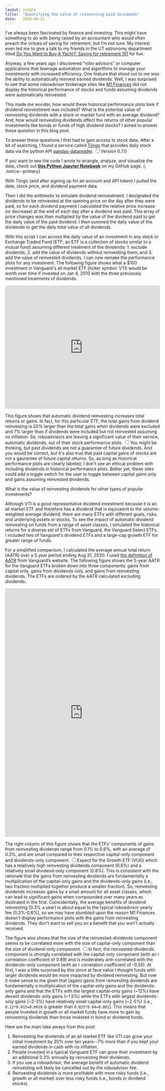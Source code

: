 ```yaml
---
layout: single
title:  "Quantifying the value of reinvesting paid dividends"
date:   2020-09-11
---
```

I’ve always been fascinated by finance and investing. This might have something to do with being raised by an accountant who would often preach the virtues of saving for retirement, but I’m not sure. My interest even led me to give a talk to my friends in the UT astronomy department titled [Do You Want to Buy A Yacht?: Saving for retirement 101](https://github.com/OttoStruve/gsps/blob/gh-pages/slides/stevans_retirement.pdf) for fun. 

Anyway, a few years ago I discovered “robo advisors” or computer applications that leverage automation and algorithms to manage your investments with increased efficiency. One feature that stood out to me was the ability to automatically reinvest earned dividends. Well, I was surprised to see that some roboadvisor brokerage sites like [M1 Finances](https://www.m1finance.com/) did not display the historical performance of stocks and funds assuming dividends were automatically reinvested.

This made me wonder, how would these historical performance plots look if dividend reinvestment was included? What is the potential value of reinvesting dividends with a stock or market fund with an average dividend? And, how would reinvesting dividends affect the returns of other popular investments like bonds or funds of high dividend stocks? I aimed to answer these question in this blog post.

To answer these questions I first had to gain access to stock data. After a bit of searching, I found a service called [Tiingo](https://www.tiingo.com/) that provides daily stock data via the python API [pandas-datareader](https://pandas-datareader.readthedocs.io/en/latest/index.html). <input type="checkbox" id="version" /><label for="version"><sup></sup></label><span>Version 0.7.0</span>

If you want to see the code I wrote to wrangle, analyze, and visualize the data, check out [**this Python Jupyter Notebook**](https://github.com/stevans/bernie-texas-2020/tree/master/notebooks) on my GitHub page. 
{: .notice--primary}


With Tiingo (and after signing up for an account and API token) I pulled the date, stock price, and dividend payment data.

Then I did the arithmetic to simulate dividend reinvestment. I designated the dividends to be reinvested at the opening price on the day after they were paid, so for each dividend payment I calculated the relative price increase (or decrease) at the end of each day after a dividend was paid. This array of price changes was then multiplied by the value of the dividend paid to get the daily value of the paid dividend. I then summed the daily value of the dividends to get the daily total value of all dividends.

With this script I can access the daily value of an investment in any stock or Exchange Traded Fund (ETF; an ETF is a collection of stocks similar to a mutual fund) assuming different treatment of the dividends: 1. exclude dividends, 2. add the value of dividends without reinvesting them, and 3. add the value of reinvested dividends. I can now remake the performance plots for any investment. The following figure shows what a $100 investment in Vanguard's all market ETF (ticker symbol: VTI) would be worth over time if invested on Jan 4, 2010 with the three previously mentioned treatments of dividends.

<iframe title="Reinvesting dividends increases returns significantly" aria-label="Interactive line chart" id="datawrapper-chart-htBjx" src="https://datawrapper.dwcdn.net/htBjx/3/" scrolling="no" frameborder="0" style="background: #FFFFFF; width: 0; min-width: 100% !important; border: none;" height="400"></iframe><script type="text/javascript">!function(){"use strict";window.addEventListener("message",(function(a){if(void 0!==a.data["datawrapper-height"])for(var e in a.data["datawrapper-height"]){var t=document.getElementById("datawrapper-chart-"+e)||document.querySelector("iframe[src*='"+e+"']");t&&(t.style.height=a.data["datawrapper-height"][e]+"px")}}))}();
</script>


<!--- Added "background: #FFFFFF;" after style=" to secure a solid white background --->


This figure shows that automatic dividend reinvesting increases total returns or gains. In fact, for this particular ETF, the total gains from dividend reinvesting is 20% larger than the total gains when dividends were excluded and 7% larger than if dividends were included but not reinvested assuming no inflation. So, roboadvisors are leaving a significant value of their service, automatic dividends, out of their stock performance plots. <input type="checkbox" id="version" /><label for="version"><sup></sup></label><span>You might be thinking, but past dividends are not a guarantee of future dividends. And you would be correct, but it's also true that past capital gains of stocks are not a gaurantee of future capital returns. So, as long as historical performance plots are clearly labeled, I don't see an ethical problem with including dividends in historical performance plots. Better yet, these sites could add a toggle switch for the user to toggle between capital gains only and gains assuming reinvested dividends.</span>

What is the value of reinvesting dividends for other types of popular investments?

Although VTI is a good representative dividend investment because it is an all market ETF and therefore has a dividend that is equivalent to the volume-weighted average dividend, there are many ETFs with different goals, risks, and underlying assets or stocks. To see the impact of automatic dividend reinvesting on funds from a range of asset classes, I simulated the historical returns for a diverse set of ETFs from Vanguard, the Vanguard Select ETFs. I included two of Vanguard's dividend ETFs and a large-cap growth ETF for greater range of funds. 

For a simplified comparison, I calculated the average annual total return (AATR) over a 5 year period ending Aug 31, 2020. I used [the definition of AATR](https://personal.vanguard.com/us/glossary/a/GlossaryAverageAnnualTotalReturnContent.jsp) from Vanguard’s website. The following figure shows the 5-year AATR for the Vanguard ETFs broken down into three components: gains from capital only, gains from dividends only, and gains from reinvesting dividends. The ETFs are ordered by the AATR calculated excluding dividends.

<iframe title="Reinvesting dividends increases annual returns of ETFs by about 0.3%" aria-label="Split Bars" id="datawrapper-chart-QXEci" src="https://datawrapper.dwcdn.net/QXEci/1/" scrolling="no" frameborder="0" style=" background: #FFFFFF; width: 0; min-width: 100% !important; border: none;" height="806"></iframe><script type="text/javascript">!function(){"use strict";window.addEventListener("message",(function(a){if(void 0!==a.data["datawrapper-height"])for(var e in a.data["datawrapper-height"]){var t=document.getElementById("datawrapper-chart-"+e)||document.querySelector("iframe[src*='"+e+"']");t&&(t.style.height=a.data["datawrapper-height"][e]+"px")}}))}();
</script>

<!--- Added "background: #FFFFFF;" after style=" to secure a solid white background --->

The right column of this figure shows that the ETFs' components of gains from reinvesting dividends range from 0.1% to 0.6%, with an average of 0.3%, and are small compared to their respective capital-only component and dividends-only component. <input type="checkbox" id="vug" /><label for="vug"><sup></sup></label><span>Expect for the Growth ETF (VUG) which has a relatively high reinvesting dividends component (0.6%) and a relatively small dividend-only component (0.8%).</span> This is consistent with the rationale that the gains from reinvesting dividends are fundamentally a multiplication of the capital-only gains and the dividends-only gains (i.e., two fraction multiplied together produce a smaller fraction). So, reinvesting dividends increases gains by a small amount for all asset classes, which can lead to significant gains when compounded over many years as illustrated in the first. Coincidentally, the average benefits of dividend reinvesting (0.3% a year) is about equal to the typical roboadvisor yearly fee (0.3%-0.6%), so we may have stumbled upon the reason M1 Finances doesn't display performance plots with the gains from reinvesting dividends. They don't want to sell you on a benefit that you won't actually received.

The figure also shows that the size of the reinvested-dividends component seems to be correlated more with the size of capital-only component than the size of dividend-only component. <input type="checkbox" id="cor" /><label for="cor"><sup></sup></label><span>In fact, the reinvested-dividends component is strongly correlated with the capital-only component (with an r correlation coefficient of 0.89) and is moderately anti-correlated with the dividends-only component (with an r correlation coefficient of -0.55).</span> At first, I was a little surprised by this since at face value I thought funds with larger dividends would be more impacted by dividend reinvesting. But now it make sense to me given that (again) gains from reinvesting dividends are fundamentally a multiplication of the capital-only gains and the dividends-only gains and that the ETFs with the largest capital-only gains (~12%) have decent dividends-only gains (~1.5%) while the ETFs with largest dividends-only gains (~2-3%) have relatively small capital-only gains (~2-5%) (i.e., `0.12*0.015=0.0018` is greater than `0.025*0.04=0.001`). This means that people invested in growth or all market funds have more to gain by reinvesting dividends than those invested in bond or dividend funds.

Here are the main take aways from this post:
1. Reinvesting the dividends of an all market ETF like VTI can grow your initial investment by 20% over ten years--7% more than if you kept your earned dividends in cash with no inflation.
2. People invested in a typical Vanguard ETF can grow their investment by an additional 0.3% annually by reinvesting their dividends.
3. If you use a roboadvisor, the average benefit of automatic dividend reinvesting will likely be cancelled out by the roboadvisor fee.
4. Reinvesting dividends is more profitable with more risky funds (i.e., growth or all market) over less risky funds (i.e., bonds or dividend stocks).






















